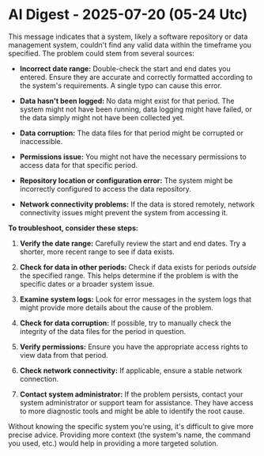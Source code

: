# AI Digest - 2025-07-20 (05-24 Utc)

This message indicates that a system, likely a software repository or data management system, couldn't find any valid data within the timeframe you specified.  The problem could stem from several sources:

* **Incorrect date range:** Double-check the start and end dates you entered.  Ensure they are accurate and correctly formatted according to the system's requirements.  A single typo can cause this error.

* **Data hasn't been logged:** No data might exist for that period.  The system might not have been running, data logging might have failed, or the data simply might not have been collected yet.

* **Data corruption:**  The data files for that period might be corrupted or inaccessible.

* **Permissions issue:** You might not have the necessary permissions to access data for that specific period.

* **Repository location or configuration error:** The system might be incorrectly configured to access the data repository.

* **Network connectivity problems:** If the data is stored remotely, network connectivity issues might prevent the system from accessing it.

**To troubleshoot, consider these steps:**

1. **Verify the date range:** Carefully review the start and end dates. Try a shorter, more recent range to see if data exists.

2. **Check for data in other periods:**  Check if data exists for periods *outside* the specified range. This helps determine if the problem is with the specific dates or a broader system issue.

3. **Examine system logs:** Look for error messages in the system logs that might provide more details about the cause of the problem.

4. **Check for data corruption:** If possible, try to manually check the integrity of the data files for the period in question.

5. **Verify permissions:** Ensure you have the appropriate access rights to view data from that period.

6. **Check network connectivity:** If applicable, ensure a stable network connection.

7. **Contact system administrator:** If the problem persists, contact your system administrator or support team for assistance.  They have access to more diagnostic tools and might be able to identify the root cause.

Without knowing the specific system you're using, it's difficult to give more precise advice.  Providing more context (the system's name, the command you used, etc.) would help in providing a more targeted solution.
